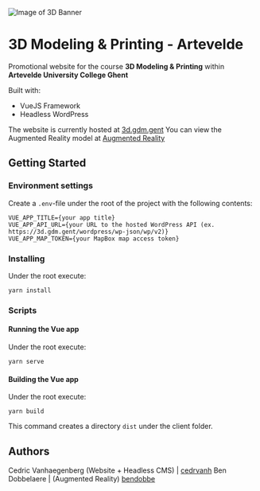 ![Image of 3D Banner](https://scontent-bru2-1.xx.fbcdn.net/v/t1.0-9/68849784_111296716895107_206524730788806656_o.jpg?_nc_cat=100&_nc_oc=AQmnkZItdMe6la2lnVwKF9x-Pa-m6JO7sOYzsokUHQIwVOTKMYdOYLXlO6SFYYeh79g1ek0a7fuJxl90hqBuRIO-&_nc_ht=scontent-bru2-1.xx&oh=9675d85e12f94e6c4948b4cbcf56e781&oe=5DCB0862)

# 3D Modeling & Printing - Artevelde

Promotional website for the course **3D Modeling & Printing** within **Artevelde University College Ghent**

Built with:

- VueJS Framework
- Headless WordPress

The website is currently hosted at [3d.gdm.gent](https://3d.gdm.gent)
You can view the Augmented Reality model at [Augmented Reality](https://3d.gdm.gent/PromoAR.html)

## Getting Started

### Environment settings

Create a `.env`-file under the root of the project with the following contents:

```
VUE_APP_TITLE={your app title}
VUE_APP_API_URL={your URL to the hosted WordPress API (ex. https://3d.gdm.gent/wordpress/wp-json/wp/v2)}
VUE_APP_MAP_TOKEN={your MapBox map access token}
```

### Installing

Under the root execute:

```
yarn install
```

### Scripts

#### Running the Vue app

Under the root execute:

```
yarn serve
```

#### Building the Vue app

Under the root execute:

```
yarn build
```

This command creates a directory `dist` under the client folder.

## Authors

Cedric Vanhaegenberg (Website + Headless CMS) | [cedrvanh](https://github.com/cedrvanh)
Ben Dobbelaere | (Augmented Reality) [bendobbe](https://github.com/bendobbe)